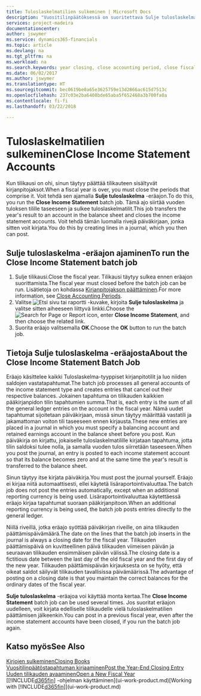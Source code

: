 ```yaml
---
title: Tuloslaskelmatilien sulkeminen | Microsoft Docs
description: "Vuositilinpäätöksessä on suoritettava Sulje tuloslaskelma -etätyö, jolla suljetaan tilikauden muodostavat kirjanpitojaksot."
services: project-madeira
documentationcenter: 
author: jswymer
ms.service: dynamics365-financials
ms.topic: article
ms.devlang: na
ms.tgt_pltfrm: na
ms.workload: na
ms.search.keywords: year closing, close accounting period, close fiscal year, bank account detailed trial balance
ms.date: 06/02/2017
ms.author: jswymer
ms.translationtype: HT
ms.sourcegitcommit: bec0619be0a65e3625759e13d2866ac615d7513c
ms.openlocfilehash: 237c03e2ba6408bde65aba5f652468a3b700fa0a
ms.contentlocale: fi-fi
ms.lasthandoff: 03/22/2018

---
```

# <a name="close-income-statement-accounts"></a><span data-ttu-id="03295-103">Tuloslaskelmatilien sulkeminen</span><span class="sxs-lookup"><span data-stu-id="03295-103">Close Income Statement Accounts</span></span>
<span data-ttu-id="03295-104">Kun tilikausi on ohi, sinun täytyy päättää tilikauteen sisältyvät kirjanpitojaksot.</span><span class="sxs-lookup"><span data-stu-id="03295-104">When a fiscal year is over, you must close the periods that comprise it.</span></span> <span data-ttu-id="03295-105">Voit tehdä sen ajamalla **Sulje tuloslaskelma** -eräajon.</span><span class="sxs-lookup"><span data-stu-id="03295-105">To do this, you run the **Close Income Statement** batch job.</span></span> <span data-ttu-id="03295-106">Tämä ajo siirtää vuoden tuloksen tilille taseeseen ja sulkee tuloslaskelmatilit.</span><span class="sxs-lookup"><span data-stu-id="03295-106">This job transfers the year's result to an account in the balance sheet and closes the income statement accounts.</span></span> <span data-ttu-id="03295-107">Voit tehdä tämän luomalla rivejä päiväkirjaan, jonka sitten voit kirjata.</span><span class="sxs-lookup"><span data-stu-id="03295-107">You do this by creating lines in a journal, which you then can post.</span></span>

## <a name="to-run-the-close-income-statement-batch-job"></a><span data-ttu-id="03295-108">Sulje tuloslaskelma -eräajon ajaminen</span><span class="sxs-lookup"><span data-stu-id="03295-108">To run the Close Income Statement batch job</span></span>
1. <span data-ttu-id="03295-109">Sulje tilikausi.</span><span class="sxs-lookup"><span data-stu-id="03295-109">Close the fiscal year.</span></span> <span data-ttu-id="03295-110">Tilikausi täytyy sulkea ennen eräajon suorittamista.</span><span class="sxs-lookup"><span data-stu-id="03295-110">The fiscal year must closed before the batch job can be run.</span></span> <span data-ttu-id="03295-111">Lisätietoja on kohdassa [Kirjanpitojakson päättäminen](year-close-account-periods.md).</span><span class="sxs-lookup"><span data-stu-id="03295-111">For more information, see [Close Accounting Periods](year-close-account-periods.md).</span></span>
2. <span data-ttu-id="03295-112">Valitse ![Etsi sivu tai raportti](media/ui-search/search_small.png "Etsi sivu tai raportti -kuvake") -kuvake, kirjoita **Sulje tuloslaskelma** ja valitse sitten aiheeseen liittyvä linkki.</span><span class="sxs-lookup"><span data-stu-id="03295-112">Choose the ![Search for Page or Report](media/ui-search/search_small.png "Search for Page or Report icon") icon, enter **Close Income Statement**, and then choose the related link.</span></span>
3. <span data-ttu-id="03295-113">Suorita eräajo valitsemalla **OK**.</span><span class="sxs-lookup"><span data-stu-id="03295-113">Choose the **OK** button to run the batch job.</span></span>

## <a name="about-the-close-income-statement-batch-job"></a><span data-ttu-id="03295-114">Tietoja Sulje tuloslaskelma -eräajosta</span><span class="sxs-lookup"><span data-stu-id="03295-114">About the Close Income Statement Batch Job</span></span>
<span data-ttu-id="03295-115">Eräajo käsittelee kaikki Tuloslaskelma-tyyppiset kirjanpitotilit ja luo niiden saldojen vastatapahtumat.</span><span class="sxs-lookup"><span data-stu-id="03295-115">The batch job processes all general accounts of the income statement type and creates entries that cancel out their respective balances.</span></span> <span data-ttu-id="03295-116">Jokainen tapahtuma on tilikauden kaikkien pääkirjanpidon tilin tapahtumien summa.</span><span class="sxs-lookup"><span data-stu-id="03295-116">That is, each entry is the sum of all the general ledger entries on the account in the fiscal year.</span></span> <span data-ttu-id="03295-117">Nämä uudet tapahtumat sijoitetaan päiväkirjaan, missä sinun täytyy määrittää vastatili ja jakamattoman voiton tili taseeseen ennen kirjausta.</span><span class="sxs-lookup"><span data-stu-id="03295-117">These new entries are placed in a journal in which you must specify a balancing account and retained earnings account in the balance sheet before you post.</span></span> <span data-ttu-id="03295-118">Kun päiväkirja on kirjattu, jokaiselle tuloslaskelmatilille kirjataan tapahtuma, jotta tilin saldoksi tulee nolla, ja samalla vuoden tulos siirretään taseeseen.</span><span class="sxs-lookup"><span data-stu-id="03295-118">When you post the journal, an entry is posted to each income statement account so that its balance becomes zero and at the same time the year's result is transferred to the balance sheet.</span></span>

<span data-ttu-id="03295-119">Sinun täytyy itse kirjata päiväkirja.</span><span class="sxs-lookup"><span data-stu-id="03295-119">You must post the journal yourself.</span></span> <span data-ttu-id="03295-120">Eräajo ei kirjaa niitä automaattisesti, ellei käytetä lisäraportointivaluuttaa.</span><span class="sxs-lookup"><span data-stu-id="03295-120">The batch job does not post the entries automatically, except when an additional reporting currency is being used.</span></span> <span data-ttu-id="03295-121">Lisäraportointivaluuttaa käytettäessä eräajo kirjaa tapahtumat suoraan pääkirjanpitoon.</span><span class="sxs-lookup"><span data-stu-id="03295-121">When an additional reporting currency is being used, the batch job posts entries directly to the general ledger.</span></span>

<span data-ttu-id="03295-122">Niillä riveillä, jotka eräajo syöttää päiväkirjan riveille, on aina tilikauden päättämispäivämäärä.</span><span class="sxs-lookup"><span data-stu-id="03295-122">The date on the lines that the batch job inserts in the journal is always a closing date for the fiscal year.</span></span> <span data-ttu-id="03295-123">Tilikauden päättämispäivä on kuvitteellinen päivä tilikauden viimeisen päivän ja seuraavan tilikauden ensimmäisen päivän välissä.</span><span class="sxs-lookup"><span data-stu-id="03295-123">The closing date is a fictitious date between the last day of the old fiscal year and the first day of the new year.</span></span> <span data-ttu-id="03295-124">Tilikauden päättämispäivän kirjauksesta on se hyöty, että oikeat saldot säilyvät tilikauden tavallisissa päivämäärissä.</span><span class="sxs-lookup"><span data-stu-id="03295-124">The advantage of posting on a closing date is that you maintain the correct balances for the ordinary dates of the fiscal year.</span></span>

<span data-ttu-id="03295-125">**Sulje tuloslaskelma** -eräajoa voi käyttää monta kertaa.</span><span class="sxs-lookup"><span data-stu-id="03295-125">The **Close Income Statement** batch job can be used several times.</span></span> <span data-ttu-id="03295-126">Jos suoritat eräajon uudelleen, voit kirjata edelliselle tilikaudelle vielä tuloslaskelmatilien päättämisen jälkeenkin.</span><span class="sxs-lookup"><span data-stu-id="03295-126">You can post in a previous fiscal year, even after the income statement accounts have been closed, if you run the batch job again.</span></span>

## <a name="see-also"></a><span data-ttu-id="03295-127">Katso myös</span><span class="sxs-lookup"><span data-stu-id="03295-127">See Also</span></span>
[<span data-ttu-id="03295-128">Kirjojen sulkeminen</span><span class="sxs-lookup"><span data-stu-id="03295-128">Closing Books</span></span>](year-close-books.md)  
[<span data-ttu-id="03295-129">Vuositilinpäätöstapahtuman kirjaaminen</span><span class="sxs-lookup"><span data-stu-id="03295-129">Post the Year-End Closing Entry</span></span>](year-how-post-year-end-close-entry.md)  
[<span data-ttu-id="03295-130">Uuden tilikauden avaaminen</span><span class="sxs-lookup"><span data-stu-id="03295-130">Open a New Fiscal Year</span></span>](finance-how-open-new-fiscal-year.md)  
<span data-ttu-id="03295-131">[[!INCLUDE[d365fin](includes/d365fin_md.md)] -ohjelman käyttäminen](ui-work-product.md)</span><span class="sxs-lookup"><span data-stu-id="03295-131">[Working with [!INCLUDE[d365fin](includes/d365fin_md.md)]](ui-work-product.md)</span></span>

